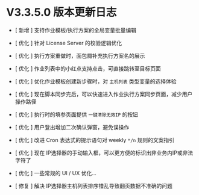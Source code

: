 # V3.3.5.0 版本更新日志



- [ 新增 ] 支持作业模板/执行方案的全局变量批量编辑


- [ 优化 ] 针对 License Server 的校验逻辑优化
- [ 优化 ] 执行方案重做时，面包屑补充执行方案名的展示
- [ 优化 ] 作业列表中的小红点支持点击，可直接跳转至目标页面
- [ 优化 ] 优化作业模板创建新步骤时，对 `主机列表` 类型变量的选择体验
- [ 优化 ] 现在脚本同步完后，可以快速进入作业执行方案同步页面，减少用户操作路径
- [ 优化 ] 执行时的填参页面提供 `一键清除无效IP` 的按钮
- [ 优化 ] 用户登出增加二次确认弹窗，避免误操作
- [ 优化 ] 改进 Cron 表达式的提示语句对 weekly `*/n` 规则的文案指引
- [ 优化 ] 现在 IP选择器的手动输入框，可以更方便的标识出非业务内IP或非法字符了
- [ 优化 ] 一些常规的 UI / UX 优化...


- [ 修复 ] 解决 IP选择器主机列表排序错乱导致翻页数据不准确的问题
